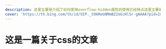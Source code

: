 ```yaml
---
description: 这里主要是介绍了如何使用overflow-hidden属性的使用已经特点这里主要是介绍了如何使用overflow-hidden属性的使用已经特点这里主要是介绍了如何使用overflow-hidden属性的使用已经特点这里主要是介绍了如何使用overflow-hidden属性的使用已经特点idden属性的使用已经特点idden属性的使用已经特点idden属性的使用已经特点idden属性的使用已经特点idden属性的使用已经特点idden属性的使用已经特点idden属性的使用已经特点idden属性的使用已经特点idden属性的使用已经特点
cover: 'https://th.bing.com/th/id/OIP._S9AReGNMmBZ2eGcHlSr-gAAAA?pid=ImgDet&rs=1'
---
```


# 这是一篇关于css的文章